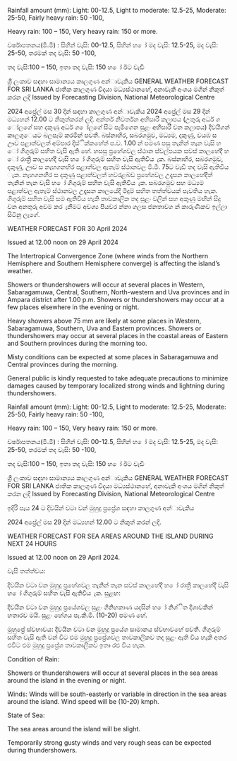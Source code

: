 Rainfall amount (mm): Light: 00-12.5, Light to moderate: 12.5-25, Moderate: 25-50, Fairly heavy rain: 50 -100,

Heavy rain: 100 – 150, Very heavy rain: 150 or more.

වර්ෂාපතනය(මි.මී) : සිහින් වැසි: 00-12.5, සිහින් හ ෝ මද වැසි: 12.5-25, මද වැසි: 25-50, තරමක් තද වැසි: 50 -100,

තද වැසි:100 – 150, ඉතා තද වැසි: 150 හ ෝ ඊට වැඩි

ශ්‍රී ලංකාව සඳහා සාමාන්‍යය කාලගුණ අන්‍ාවැකිය GENERAL WEATHER FORECAST FOR SRI LANKA ජාතික කාලගුණ විදයා මධ්‍යස්ථානහේ, අනාවැකි අංශය මගින් නිකුත් කරන ලදි Issued by Forecasting Division, National Meteorological Centre

2024 අප්‍රේල් මස 30 දින්‍ සඳහා කාලගුණ අන්‍ාවැකිය 2024 අප්‍රේල් මස 29 දින්‍ මධ්‍යහන්‍ 12.00 ට නිකුත්කරන්‍ ලදි. අන්තර් නිවර්තන අභිසාරී කලාපය (උතුරු අර්ධ ග ෝලගේ සහ දකුණු අර්ධ ග ෝලගේ සිට පැමිගෙන සුළං අභිසාරී වන කලාපය) දිවයිගන් කාලගුෙයට බලපෑම් කරමින් පවතී. බස්නාහිර, සබරගමුව, මධ්‍යම, දකුණු, වයඹ ස ඌව පළාත්වලත් අම්පාර දිස්ික්කහේත් ප.ව. 1.00 න් පමණ පසු තැනින් තැන වැසි හ ෝ ගිගුරුම් සහිත වැසි ඇති හේ. හසසු ප්‍රහේශවල ස්ථාන ස්වල්පයක සවස් කාලහේදී හ ෝ රාත්‍රී කාලහේදී වැසි හ ෝ ගිගුරුම් සහිත වැසි ඇතිවිය ැක. බස්නාහිර, සබරගමුව, දකුණු, ඌව ස නැහගනහිර පළාත්වල ඇතැම් ස්ථානවල මි.මී. 75ට වැඩි තද වැසි ඇතිවිය ැක. නැහගනහිර ස දකුණු පළාත්වලත් හවරළබඩ ප්‍රහේශවල උදෑසන කාලහේදීත් තැනින් තැන වැසි හ ෝ ගිගුරුම් සහිත වැසි ඇතිවිය ැක. සබරගමුව සහ මධ්‍යම පළාත්වල ඇතැම් ස්ථානවල උදෑසන කාලයේදී මීදුම් සහිත තත්ත්වයක් පැවතිය හැක. ගිගුරුම් සහිත වැසි සම ඇතිවිය හැකි තාවකාලික තද සුළං වලින් සහ අකුණු මඟින් සිදු වන අනතුරු අවම කර ැනීමට අවශ්‍ය පියවර න්නා ගලස ජනතාවග න් කාරුණිකව ඉල්ලා සිටිනු ලැගේ.

WEATHER FORECAST FOR 30 April 2024

Issued at 12.00 noon on 29 April 2024

The Intertropical Convergence Zone (where winds from the Northern Hemisphere and Southern Hemisphere converge) is affecting the island’s weather.

Showers or thundershowers will occur at several places in Western, Sabaragamuwa, Central, Southern, North-western and Uva provinces and in Ampara district after 1.00 p.m. Showers or thundershowers may occur at a few places elsewhere in the evening or night.

Heavy showers above 75 mm are likely at some places in Western, Sabaragamuwa, Southern, Uva and Eastern provinces. Showers or thundershowers may occur at several places in the coastal areas of Eastern and Southern provinces during the morning too.

Misty conditions can be expected at some places in Sabaragamuwa and Central provinces during the morning.

General public is kindly requested to take adequate precautions to minimize damages caused by temporary localized strong winds and lightning during thundershowers.

Rainfall amount (mm): Light: 00-12.5, Light to moderate: 12.5-25, Moderate: 25-50, Fairly heavy rain: 50 -100,

Heavy rain: 100 – 150, Very heavy rain: 150 or more.

වර්ෂාපතනය(මි.මී) : සිහින් වැසි: 00-12.5, සිහින් හ ෝ මද වැසි: 12.5-25, මද වැසි: 25-50, තරමක් තද වැසි: 50 -100,

තද වැසි:100 – 150, ඉතා තද වැසි: 150 හ ෝ ඊට වැඩි

ශ්‍රී ලංකාව සඳහා සාමාන්‍යය කාලගුණ අන්‍ාවැකිය GENERAL WEATHER FORECAST FOR SRI LANKA ජාතික කාලගුණ විදයා මධ්‍යස්ථානහේ, අනාවැකි අංශය මගින් නිකුත් කරන ලදි Issued by Forecasting Division, National Meteorological Centre

ඉදිරි පැය 24 ට දිවයින්‍ වටා වන්‍ මුහුදු ප්‍රප්‍රේශ සඳහා කාලගුණ අන්‍ාවැකිය

2024 අප්‍රේල් මස 29 දින්‍ මධ්‍යහන්‍ 12.00 ට නිකුත් කරන්‍ ලදි.

WEATHER FORECAST FOR SEA AREAS AROUND THE ISLAND DURING NEXT 24 HOURS

Issued at 12.00 noon on 29 April 2024.

වැසි තත්ත්වය:

දිවයින වටා වන මුහුදු ප්‍රහේශවල තැනින් තැන සවස් කාලහේදී හ ෝ රාත්‍රී කාලහේදී වැසි හ ෝ ගිගුරුම් සහිත වැසි ඇතිවිය ැක. සුළඟ:

දිවයින වටා වන මුහුදු ප්‍රයේශවල සුළං ගිනිහකාණ යදසින් හ ෝ නිශ්ිත දිශාවකින් හතාරව මයි. සුළං හේගය පැ.කි.මී. (10-20) පමණ හේ.

මුහුප්‍රේ ස්වභාවය: දිවයින වටා වන මුහුදු ප්‍රයේශ සාමානය ස්වභාවහේ පවතී. ගිගුරුම් සහිත වැසි ඇති වන්‍ විට එම මුහුදු ප්‍රප්‍රේශවල තාවකාලිකව තද සුළං ඇති විය හැකි අතර එවිට එම මුහුදු ප්‍රප්‍රේශ තාවකාලිකව ඉතා රළු විය හැක.

Condition of Rain:

Showers or thundershowers will occur at several places in the sea areas around the island in the evening or night.

Winds: Winds will be south-easterly or variable in direction in the sea areas around the island. Wind speed will be (10-20) kmph.

State of Sea:

The sea areas around the island will be slight.

Temporarily strong gusty winds and very rough seas can be expected during thundershowers.